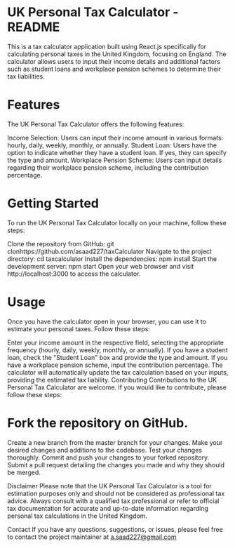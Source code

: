 # UK Personal Tax Calculator - README
This is a tax calculator application built using React.js specifically for calculating personal taxes in the United Kingdom, focusing on England. The calculator allows users to input their income details and additional factors such as student loans and workplace pension schemes to determine their tax liabilities.

# Features 

The UK Personal Tax Calculator offers the following features:

Income Selection: Users can input their income amount in various formats: hourly, daily, weekly, monthly, or annually.
Student Loan: Users have the option to indicate whether they have a student loan. If yes, they can specify the type and amount.
Workplace Pension Scheme: Users can input details regarding their workplace pension scheme, including the contribution percentage.

# Getting Started

To run the UK Personal Tax Calculator locally on your machine, follow these steps:

Clone the repository from GitHub: git clonhttps://github.com/asaad227/taxCalculator
Navigate to the project directory: cd taxcalculator
Install the dependencies: npm install
Start the development server: npm start
Open your web browser and visit http://localhost:3000 to access the calculator.

# Usage

Once you have the calculator open in your browser, you can use it to estimate your personal taxes. Follow these steps:

Enter your income amount in the respective field, selecting the appropriate frequency (hourly, daily, weekly, monthly, or annually).
If you have a student loan, check the "Student Loan" box and provide the type and amount.
If you have a workplace pension scheme, input the contribution percentage.
The calculator will automatically update the tax calculation based on your inputs, providing the estimated tax liability.
Contributing
Contributions to the UK Personal Tax Calculator are welcome. If you would like to contribute, please follow these steps:

# Fork the repository on GitHub.
Create a new branch from the master branch for your changes.
Make your desired changes and additions to the codebase.
Test your changes thoroughly.
Commit and push your changes to your forked repository.
Submit a pull request detailing the changes you made and why they should be merged.

Disclaimer
Please note that the UK Personal Tax Calculator is a tool for estimation purposes only and should not be considered as professional tax advice. Always consult with a qualified tax professional or refer to official tax documentation for accurate and up-to-date information regarding personal tax calculations in the United Kingdom.

Contact
If you have any questions, suggestions, or issues, please feel free to contact the project maintainer at a.saad227@gmail.com